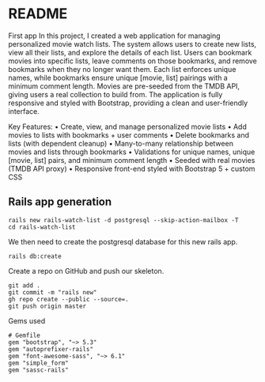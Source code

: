 # README

First app
In this project, I created a web application for managing personalized movie watch lists. The system allows users to create new lists, view all their lists, and explore the details of each list. Users can bookmark movies into specific lists, leave comments on those bookmarks, and remove bookmarks when they no longer want them. Each list enforces unique names, while bookmarks ensure unique [movie, list] pairings with a minimum comment length. Movies are pre-seeded from the TMDB API, giving users a real collection to build from. The application is fully responsive and styled with Bootstrap, providing a clean and user-friendly interface.

Key Features:
	•	Create, view, and manage personalized movie lists
	•	Add movies to lists with bookmarks + user comments
	•	Delete bookmarks and lists (with dependent cleanup)
	•	Many-to-many relationship between movies and lists through bookmarks
	•	Validations for unique names, unique [movie, list] pairs, and minimum comment length
	•	Seeded with real movies (TMDB API proxy)
	•	Responsive front-end styled with Bootstrap 5 + custom CSS


## Rails app generation

```
rails new rails-watch-list -d postgresql --skip-action-mailbox -T
cd rails-watch-list
```
We then need to create the postgresql database for this new rails app.
```
rails db:create
```
Create a repo on GitHub and push our skeleton.
```
git add .
git commit -m "rails new"
gh repo create --public --source=.
git push origin master
```

Gems used
```
# Gemfile
gem "bootstrap", "~> 5.3"
gem "autoprefixer-rails"
gem "font-awesome-sass", "~> 6.1"
gem "simple_form"
gem "sassc-rails"
```
